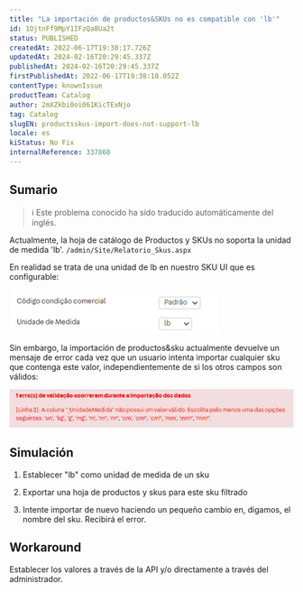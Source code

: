```yaml
---
title: "La importación de productos&SKUs no es compatible con 'lb'"
id: 1OjtnFf9MpY1IFzQa8Ua2t
status: PUBLISHED
createdAt: 2022-06-17T19:38:17.726Z
updatedAt: 2024-02-16T20:29:45.337Z
publishedAt: 2024-02-16T20:29:45.337Z
firstPublishedAt: 2022-06-17T19:38:18.052Z
contentType: knownIssue
productTeam: Catalog
author: 2mXZkbi0oi061KicTExNjo
tag: Catalog
slugEN: productsskus-import-does-not-support-lb
locale: es
kiStatus: No Fix
internalReference: 337860
---
```


## Sumario

>ℹ️ Este problema conocido ha sido traducido automáticamente del inglés.


Actualmente, la hoja de catálogo de Productos y SKUs no soporta la unidad de medida 'lb'. `/admin/Site/Relatorio_Skus.aspx`

En realidad se trata de una unidad de lb en nuestro SKU UI que es configurable:

 ![](https://raw.githubusercontent.com/vtexdocs/help-center-content/refs/heads/main/docs/es/known-issues/Catalog/la-importacion-de-productosskus-no-es-compatible-con-lb_1.png)

Sin embargo, la importación de productos&sku actualmente devuelve un mensaje de error cada vez que un usuario intenta importar cualquier sku que contenga este valor, independientemente de si los otros campos son válidos:

 ![](https://raw.githubusercontent.com/vtexdocs/help-center-content/refs/heads/main/docs/es/known-issues/Catalog/la-importacion-de-productosskus-no-es-compatible-con-lb_2.png)







## Simulación


1) Establecer "lb" como unidad de medida de un sku

2) Exportar una hoja de productos y skus para este sku filtrado

3) Intente importar de nuevo haciendo un pequeño cambio en, digamos, el nombre del sku. Recibirá el error.







## Workaround


Establecer los valores a través de la API y/o directamente a través del administrador.

